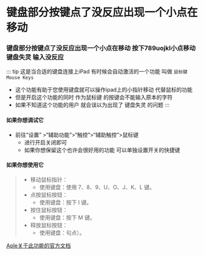 # 键盘部分按键点了没反应出现一个小点在移动
### 键盘部分按键点了没反应出现一个小点在移动 按下789uojkl小点移动 键盘失灵 输入没反应

::: tip
这是当合适的键盘连接上iPad 有时候会自动激活的一个功能 叫做 `鼠标键` `Mouse Keys`
- 这个功能有助于您使用键盘就可以操作ipad上的小指针移动 代替鼠标的功能
- 但是开启这个功能的同时 作为鼠标键 的按键会不能输入原本的字符
- 如果不知道这个功能的用户 就会误以为出现了 键盘失灵 的问题
:::

#### 如果你想调试它
- 前往“设置” >“辅助功能”>“触控”>“辅助触控”>鼠标键
    - 进行开启关闭即可
    - 如果你想保留这个也许会很好用的功能 可以单独设置开关的快捷键

#### 如果你想使用它
> - 移动鼠标指针：
>   - 使用键盘：使用 7、8、9、U、O、J、K、L 键。
> - 点按鼠标按钮：
>    - 使用键盘：按下 I 键。
> - 按住鼠标按钮：
>    - 使用键盘：按下 M 键。
> - 释放鼠标按钮：
>    - 使用键盘：句点）。

[Aple关于此功能的官方文档](https://support.apple.com/zh-cn/HT201236)